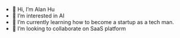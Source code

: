 - 👋 Hi, I’m Alan Hu
- 👀 I’m interested in AI
- 🌱 I’m currently learning how to become a startup as a tech man.
- 💞️ I’m looking to collaborate on SaaS platform

<!---
alanhu1024/alanhu1024 is a ✨ special ✨ repository because its `README.md` (this file) appears on your GitHub profile.
You can click the Preview link to take a look at your changes.
--->
